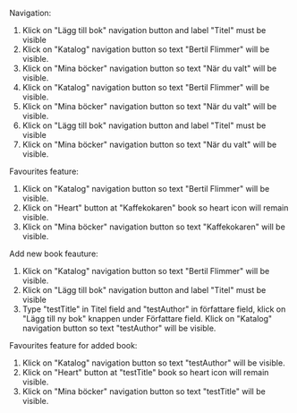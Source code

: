 Navigation:
1. Klick on "Lägg till bok" navigation button and label "Titel" must be visible
2. Klick on "Katalog" navigation button so text "Bertil Flimmer" will be visible.
3. Klick on "Mina böcker" navigation button so text "När du valt" will be visible.
4. Klick on "Katalog" navigation button so text "Bertil Flimmer" will be visible.
5. Klick on "Mina böcker" navigation button so text "När du valt" will be visible.
6. Klick on "Lägg till bok" navigation button and label "Titel" must be visible
7. Klick on "Mina böcker" navigation button so text "När du valt" will be visible.


Favourites feature:
1. Klick on "Katalog" navigation button so text "Bertil Flimmer" will be visible.
2. Klick on "Heart" button at "Kaffekokaren" book so heart icon will remain visible.
3. Klick on "Mina böcker" navigation button so text "Kaffekokaren" will be visible.


Add new book feauture:
1. Klick on "Katalog" navigation button so text "Bertil Flimmer" will be visible.
2. Klick on "Lägg till bok" navigation button and label "Titel" must be visible
3. Type "testTitle" in Titel field and "testAuthor" in författare field, klick on "Lägg till ny bok" knappen under Författare field. Klick on "Katalog" navigation button so text "testAuthor" will be visible.


Favourites feature for added book:
1. Klick on "Katalog" navigation button so text "testAuthor" will be visible.
2. Klick on "Heart" button at "testTitle" book so heart icon will remain visible.
3. Klick on "Mina böcker" navigation button so text "testTitle" will be visible.